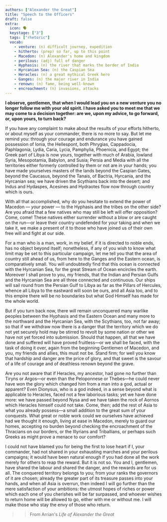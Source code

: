 ```yaml
---
authors: ["Alexander the Great"]
title: "Speech to the Officers"
draft: false
extra:
  icon: 🗣️
  keystage: ["3"]
  tags: ["rhetoric"]
  vocab:
    - venture: (n) difficult journey, expedition
    - hitherto: (prep) so far, up to this point
    - Macedon: (n) Alexander's home and kingdom
    - perilous: (adj) full of danger
    - Hyphasis: (n) the river that marks the border of India
    - Hyrcanian Sea: (n) the Caspian Sea
    - Heracles: (n) a great mythical Greek hero
    - Ganges: (n) the major river in India
    - renown: (n) fame, being well-known
    - encroachment: (n) invasions, attacks
--- 
```


**I observe, gentlemen, that when I would lead you on a new venture you no longer follow me with your old spirit. I have asked you to meet me that we may come to a decision together: are we, upon my advice, to go forward, or, upon yours, to turn back?**

If you have any complaint to make about the results of your efforts hitherto, or about myself as your commander, there is no more to say. But let me remind you: through your courage and endurance you have gained possession of Ionia, the Hellespont, both Phrygias, Cappadocia, Paphlagonia, Lydia, Caria, Lycia, Pamphylia, Phoenicia, and Egypt; the Greek part of Libya is now yours, together with much of Arabia, lowland Syria, Mesopotamia, Babylon, and Susia; Persia and Media with all the territories either formerly controlled by them or not are in your hands; you have made yourselves masters of the lands beyond the Caspian Gates, beyond the Caucasus, beyond the Tanais, of Bactria, Hyrcania, and the Hyrcanian sea; we have driven the Scythians back into the desert; and Indus and Hydaspes, Acesines and Hydraotes flow now through country which is ours. 

With all that accomplished, why do you hesitate to extend the power of Macedon — *your* power — to the Hyphasis and the tribes on the other side? Are you afraid that a few natives who may still be left will offer opposition? Come, come! These natives either surrender without a blow or are caught on the run—or leave their country undefended for your taking and when we take it, we make a present of it to those who have joined us of their own free will and fight at our side.

For a man who is a man, work, in my belief, if it is directed to noble ends, has no object beyond itself; nonetheless, if any of you wish to know what limit may be set to this particular campaign, let me tell you that the area of country still ahead of us, from here to the Ganges and the Eastern ocean, is comparatively small. You will undoubtedly find that this ocean is connected with the Hyrcanian Sea, for the great Stream of Ocean encircles the earth. Moreover I shall prove to you, my friends, that the Indian and Persian Gulfs and the Hyrcanian Sea are all three connected and continuous. Our ships will sail round from the Persian Gulf to Libya as far as the Pillars of Hercules, whence all Libya to the eastward will soon be ours, and all Asia too, and to this empire there will be no boundaries but what God Himself has made for the whole world.

But if you turn back now, there will remain unconquered many warlike peoples between the Hyphasis and the Eastern Ocean and many more to the northward and the Hyrcanian Sea, with the Scythians, too, not far away; so that if we withdraw now there is a danger that the territory which we do not yet securely hold may be stirred to revolt by some nation or other we have not yet forced into submission. Should that happen, all that we have done and suffered will have proved fruitless—or we shall be faced, with the task of doing it over, again from the beginning Gentlemen of Macedon, and you, my friends and allies, this must not be. Stand firm; for well you know that hardship and danger are the price of glory, and that sweet is the savour of a life of courage and of deathless renown beyond the grave.

Are you not aware that if Heracles, my ancestor, had gone no further than Tiryns or Argos—or even than the Peloponnese or Thebes—he could never have won the glory which changed him from a man into a god, actual or apparent? Even Dionysus, who is a god indeed, in a sense beyond what is applicable to Heracles, faced not a few laborious tasks; yet we have done more: we have passed beyond Nysa and we have taken the rock of Aornos which Heracles himself could not take. Come, then; add the rest of Asia to what you already possess—a small addition to the great sum of your conquests. What great or noble work could we ourselves have achieved had we thought it enough, living at ease in Macedon, merely to guard our homes, accepting no burden beyond checking the encroachment of the Thracians on our borders, or the Illyrians and Triballians, or perhaps such Greeks as might prove a menace to our comfort?

I could not have blamed you for being the first to lose heart if I, your commander, had not shared in your exhausting marches and your perilous campaigns; it would have been natural enough if you had done all the work merely for others to reap the reward. But it is not so. You and I, gentlemen, have shared the labour and shared the danger, and the rewards are for us all. The conquered territory belongs to you; from your ranks the governors of it are chosen; already the greater part of its treasure passes into your hands, and when all Asia is overrun, then indeed I will go further than the mere satisfaction of your ambitions: the utmost hopes of riches or power which each one of you cherishes will be far surpassed, and whoever wishes to return home will be allowed to go, either with me or without me. I will make those who stay the envy of those who return.

>> From Arrian's *Life of Alexander the Great*
